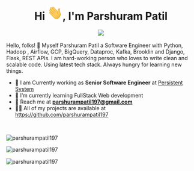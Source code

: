 
<h1 align="center">Hi <img src="https://raw.githubusercontent.com/pik1989/pik1989/main/Images/Hi.gif" width="40px" />, I'm Parshuram Patil</h1>

<!-- Typing SVG by DenverCoder1 - https://github.com/DenverCoder1/readme-typing-svg -->
<p align="center">
  <a href="https://github.com/pik1989"><img src="https://readme-typing-svg.herokuapp.com?lines=Software+Engineer;5%2B+years+of+coding+experience;Always+learning+new+things&center=true&width=380&height=45"></a>
</p>

Hello, folks! 👋 Myself Parshuram Patil a Software Engineer with Python, Hadoop , Airflow, GCP, BigQuery, Dataproc, Kafka, Brooklin and Django, Flask, REST APIs. I am hard-working person who loves to write clean and scalable code. Using latest tech stack. Always hungry for learning new things.

- 🔭 I am Currently working as **Senior Software Engineer** at [Persistent System](https://www.persistent.com)
- 🌱 I’m currently learning FullStack Web development
- 💬 Reach me at **parshurampatil197@gmail.com** 
- 👨‍💻 All of my projects are available at https://github.com/parshurampatil197 



<br/><p><img src="https://github-readme-stats.vercel.app/api/top-langs/?username=parshurampatil197&theme=blue-green" alt="parshurampatil197" /></p>

<p><img src="https://github-readme-streak-stats.herokuapp.com/?user=parshurampatil197" alt="parshurampatil197" /></p>
<p><img align="center" src="https://github-readme-stats.vercel.app/api?username=parshurampatil197&theme=blue-green" alt="parshurampatil197" /></p><br/>
